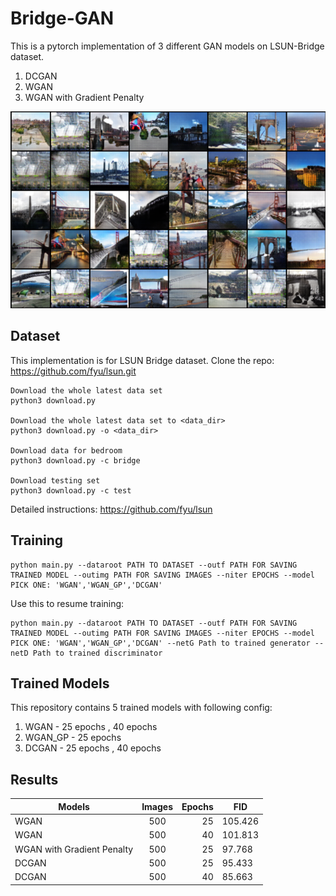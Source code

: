 # Bridge-GAN

This is a pytorch implementation of 3 different GAN models on LSUN-Bridge dataset.
1. DCGAN
2. WGAN
3. WGAN with Gradient Penalty

![Alt text](results.png?raw=true "Title")

## Dataset
This implementation is for LSUN Bridge dataset.
Clone the repo: https://github.com/fyu/lsun.git
```
Download the whole latest data set
python3 download.py

Download the whole latest data set to <data_dir>
python3 download.py -o <data_dir>

Download data for bedroom
python3 download.py -c bridge

Download testing set
python3 download.py -c test
```
Detailed instructions: https://github.com/fyu/lsun

## Training
```
python main.py --dataroot PATH TO DATASET --outf PATH FOR SAVING TRAINED MODEL --outimg PATH FOR SAVING IMAGES --niter EPOCHS --model PICK ONE: 'WGAN','WGAN_GP','DCGAN'
```

Use this to resume training:
```
python main.py --dataroot PATH TO DATASET --outf PATH FOR SAVING TRAINED MODEL --outimg PATH FOR SAVING IMAGES --niter EPOCHS --model PICK ONE: 'WGAN','WGAN_GP','DCGAN' --netG Path to trained generator --netD Path to trained discriminator
```

## Trained Models
This repository contains 5 trained models with following config:
1. WGAN - 25 epochs , 40 epochs
2. WGAN_GP - 25 epochs
3. DCGAN - 25 epochs , 40 epochs

## Results
| Models        | Images           | Epochs  |  FID |
| ------------- |:----------------:| -------:|  --- |
| WGAN |500| 25|  105.426 |
| WGAN |500| 40|  101.813 |
| WGAN with Gradient Penalty |500| 25|  97.768 |
| DCGAN |500| 25|  95.433 |
| DCGAN |500| 40|  85.663 |

